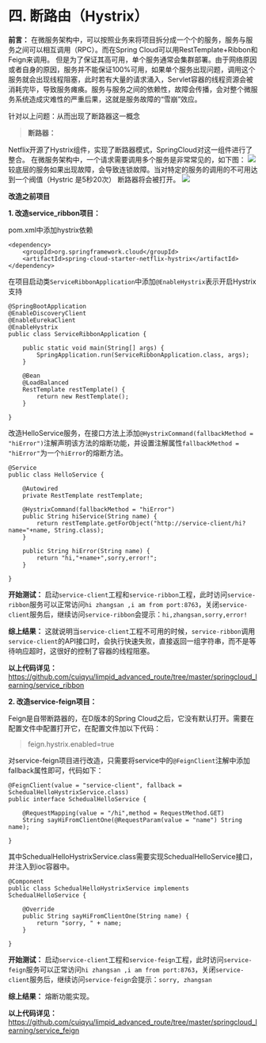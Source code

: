 # 四. 断路由（Hystrix）
**前言：** 在微服务架构中，可以按照业务来将项目拆分成一个个的服务，服务与服务之间可以相互调用（RPC）。而在Spring Cloud可以用RestTemplate+Ribbon和Feign来调用。
但是为了保证其高可用，单个服务通常会集群部署。由于网络原因或者自身的原因，服务并不能保证100%可用，如果单个服务出现问题，调用这个服务就会出现线程阻塞，此时若有大量的请求涌入，Servlet容器的线程资源会被消耗完毕，导致服务瘫痪。服务与服务之间的依赖性，故障会传播，会对整个微服务系统造成灾难性的严重后果，这就是服务故障的“雪崩”效应。

针对以上问题：从而出现了断路器这一概念

> **断路器：** 

Netflix开源了Hystrix组件，实现了断路器模式，SpringCloud对这一组件进行了整合。 在微服务架构中，一个请求需要调用多个服务是非常常见的，如下图：
![](https://note.youdao.com/yws/public/resource/8a3bdadc14ca85b7eddc14be9dc18bf5/xmlnote/86EC18F48BC548A68B364E90FF5131A7/18603)
较底层的服务如果出现故障，会导致连锁故障。当对特定的服务的调用的不可用达到一个阀值（Hystric 是5秒20次） 断路器将会被打开。
![](https://note.youdao.com/yws/public/resource/8a3bdadc14ca85b7eddc14be9dc18bf5/xmlnote/B041601F548E470EB7FE007401D1D5E0/18602)

**改造之前项目**

**1. 改造service_ribbon项目：**

pom.xml中添加hystrix依赖
```
<dependency>
    <groupId>org.springframework.cloud</groupId>
    <artifactId>spring-cloud-starter-netflix-hystrix</artifactId>
</dependency>
```

在项目启动类`ServiceRibbonApplication`中添加`@EnableHystrix`表示开启Hystrix支持
```
@SpringBootApplication
@EnableDiscoveryClient
@EnableEurekaClient
@EnableHystrix
public class ServiceRibbonApplication {

    public static void main(String[] args) {
        SpringApplication.run(ServiceRibbonApplication.class, args);
    }

    @Bean
    @LoadBalanced
    RestTemplate restTemplate() {
        return new RestTemplate();
    }

}
```

改造HelloService服务，在接口方法上添加`@HystrixCommand(fallbackMethod = "hiError")`注解声明该方法的熔断功能，并设置注解属性`fallbackMethod = "hiError"`为一个`hiError`的熔断方法。
```
@Service
public class HelloService {

    @Autowired
    private RestTemplate restTemplate;

    @HystrixCommand(fallbackMethod = "hiError")
    public String hiService(String name) {
        return restTemplate.getForObject("http://service-client/hi?name="+name, String.class);
    }

    public String hiError(String name) {
        return "hi,"+name+",sorry,error!";
    }

}
```

**开始测试：** 启动`service-client`工程和`service-ribbon`工程，此时访问`service-ribbon`服务可以正常访问`hi zhangsan ,i am from port:8763`，关闭`service-client`服务后，继续访问`service-ribbon`会提示：`hi,zhangsan,sorry,error!`

**综上结果：** 这就说明当`service-client`工程不可用的时候，`service-ribbon`调用`service-client`的API接口时，会执行快速失败，直接返回一组字符串，而不是等待响应超时，这很好的控制了容器的线程阻塞。

**以上代码详见：** https://github.com/cuiqyu/limpid_advanced_route/tree/master/springcloud_learning/service_ribbon

**2. 改造service-feign项目：**

Feign是自带断路器的，在D版本的Spring Cloud之后，它没有默认打开。需要在配置文件中配置打开它，在配置文件加以下代码：
> feign.hystrix.enabled=true

对service-feign项目进行改造，只需要将service中的`@FeignClient`注解中添加fallback属性即可，代码如下：
```
@FeignClient(value = "service-client", fallback = SchedualHelloHystrixService.class)
public interface SchedualHelloService {

    @RequestMapping(value = "/hi",method = RequestMethod.GET)
    String sayHiFromClientOne(@RequestParam(value = "name") String name);

}
```

其中SchedualHelloHystrixService.class需要实现SchedualHelloService接口，并注入到ioc容器中。
```
@Component
public class SchedualHelloHystrixService implements SchedualHelloService {

    @Override
    public String sayHiFromClientOne(String name) {
        return "sorry, " + name;
    }

}
```

**开始测试：** 启动`service-client`工程和`service-feign`工程，此时访问`service-feign`服务可以正常访问`hi zhangsan ,i am from port:8763`，关闭`service-client`服务后，继续访问`service-feign`会提示：`sorry, zhangsan`

**综上结果：** 熔断功能实现。

**以上代码详见：** https://github.com/cuiqyu/limpid_advanced_route/tree/master/springcloud_learning/service_feign